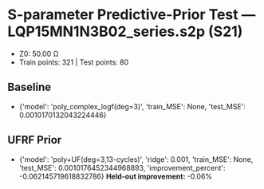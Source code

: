 # S-parameter Predictive-Prior Test — LQP15MN1N3B02_series.s2p (S21)
- Z0: 50.00 Ω
- Train points: 321  |  Test points: 80

## Baseline
- {'model': 'poly_complex_logf(deg=3)', 'train_MSE': None, 'test_MSE': 0.0010170132043224446}

## UFRF Prior
- {'model': 'poly+UF(deg=3,13-cycles)', 'ridge': 0.001, 'train_MSE': None, 'test_MSE': 0.0010176452344968893, 'improvement_percent': -0.062145719618832786}
**Held-out improvement:** -0.06%